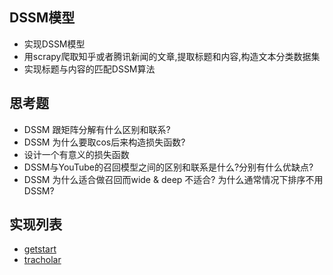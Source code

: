 ## DSSM模型
- 实现DSSM模型
- 用scrapy爬取知乎或者腾讯新闻的文章,提取标题和内容,构造文本分类数据集
- 实现标题与内容的匹配DSSM算法


## 思考题
- DSSM 跟矩阵分解有什么区别和联系?
- DSSM 为什么要取cos后来构造损失函数?
- 设计一个有意义的损失函数
- DSSM与YouTube的召回模型之间的区别和联系是什么?分别有什么优缺点?
- DSSM 为什么适合做召回而wide & deep 不适合? 为什么通常情况下排序不用DSSM?


## 实现列表
- [getstart](getstart/)
- [tracholar](tracholar/)


